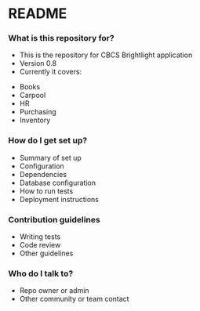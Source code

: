 # README #

### What is this repository for? ###

* This is the repository for CBCS Brightlight application
* Version 0.8
* Currently it covers: 
- Books
- Carpool
- HR
- Purchasing
- Inventory

### How do I get set up? ###

* Summary of set up
* Configuration
* Dependencies
* Database configuration
* How to run tests
* Deployment instructions

### Contribution guidelines ###

* Writing tests
* Code review
* Other guidelines

### Who do I talk to? ###

* Repo owner or admin
* Other community or team contact